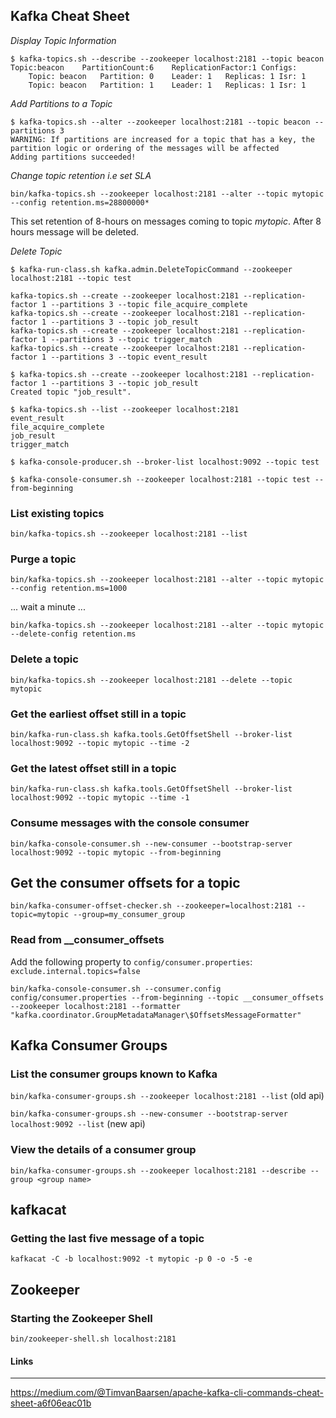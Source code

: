 Kafka Cheat Sheet
-----------

*Display Topic Information*

```
$ kafka-topics.sh --describe --zookeeper localhost:2181 --topic beacon
Topic:beacon	PartitionCount:6	ReplicationFactor:1	Configs:
	Topic: beacon	Partition: 0	Leader: 1	Replicas: 1	Isr: 1
	Topic: beacon	Partition: 1	Leader: 1	Replicas: 1	Isr: 1
```

*Add Partitions to a Topic*

```
$ kafka-topics.sh --alter --zookeeper localhost:2181 --topic beacon --partitions 3
WARNING: If partitions are increased for a topic that has a key, the partition logic or ordering of the messages will be affected
Adding partitions succeeded!
```


*Change topic retention i.e set SLA*

```
bin/kafka-topics.sh --zookeeper localhost:2181 --alter --topic mytopic --config retention.ms=28800000*
```
This set retention of 8-hours on messages coming to topic _mytopic_. After 8 hours message will be deleted.

*Delete Topic*

```
$ kafka-run-class.sh kafka.admin.DeleteTopicCommand --zookeeper localhost:2181 --topic test
```

```
kafka-topics.sh --create --zookeeper localhost:2181 --replication-factor 1 --partitions 3 --topic file_acquire_complete
kafka-topics.sh --create --zookeeper localhost:2181 --replication-factor 1 --partitions 3 --topic job_result
kafka-topics.sh --create --zookeeper localhost:2181 --replication-factor 1 --partitions 3 --topic trigger_match
kafka-topics.sh --create --zookeeper localhost:2181 --replication-factor 1 --partitions 3 --topic event_result
```

```
$ kafka-topics.sh --create --zookeeper localhost:2181 --replication-factor 1 --partitions 3 --topic job_result
Created topic "job_result".
```

```
$ kafka-topics.sh --list --zookeeper localhost:2181
event_result
file_acquire_complete
job_result
trigger_match
```

```
$ kafka-console-producer.sh --broker-list localhost:9092 --topic test
```

```
$ kafka-console-consumer.sh --zookeeper localhost:2181 --topic test --from-beginning
```


### List existing topics
 `bin/kafka-topics.sh --zookeeper localhost:2181 --list`

### Purge a topic
 `bin/kafka-topics.sh --zookeeper localhost:2181 --alter --topic mytopic --config retention.ms=1000`
 
... wait a minute ...

 `bin/kafka-topics.sh --zookeeper localhost:2181 --alter --topic mytopic --delete-config retention.ms`
 
### Delete a topic
 `bin/kafka-topics.sh --zookeeper localhost:2181 --delete --topic mytopic`

### Get the earliest offset still in a topic
`bin/kafka-run-class.sh kafka.tools.GetOffsetShell --broker-list localhost:9092 --topic mytopic --time -2`

### Get the latest offset still in a topic
`bin/kafka-run-class.sh kafka.tools.GetOffsetShell --broker-list localhost:9092 --topic mytopic --time -1`

### Consume messages with the console consumer
`bin/kafka-console-consumer.sh --new-consumer --bootstrap-server localhost:9092 --topic mytopic --from-beginning`

## Get the consumer offsets for a topic
`bin/kafka-consumer-offset-checker.sh --zookeeper=localhost:2181 --topic=mytopic --group=my_consumer_group`

### Read from __consumer_offsets

Add the following property to `config/consumer.properties`:
`exclude.internal.topics=false`

`bin/kafka-console-consumer.sh --consumer.config config/consumer.properties --from-beginning --topic __consumer_offsets --zookeeper localhost:2181 --formatter "kafka.coordinator.GroupMetadataManager\$OffsetsMessageFormatter"`

## Kafka Consumer Groups

### List the consumer groups known to Kafka
`bin/kafka-consumer-groups.sh --zookeeper localhost:2181 --list`  (old api)

`bin/kafka-consumer-groups.sh --new-consumer --bootstrap-server localhost:9092 --list` (new api)

### View the details of a consumer group 
`bin/kafka-consumer-groups.sh --zookeeper localhost:2181 --describe --group <group name>`

## kafkacat

### Getting the last five message of a topic
`kafkacat -C -b localhost:9092 -t mytopic -p 0 -o -5 -e`

## Zookeeper

### Starting the Zookeeper Shell

`bin/zookeeper-shell.sh localhost:2181`

#### Links
***
https://medium.com/@TimvanBaarsen/apache-kafka-cli-commands-cheat-sheet-a6f06eac01b

